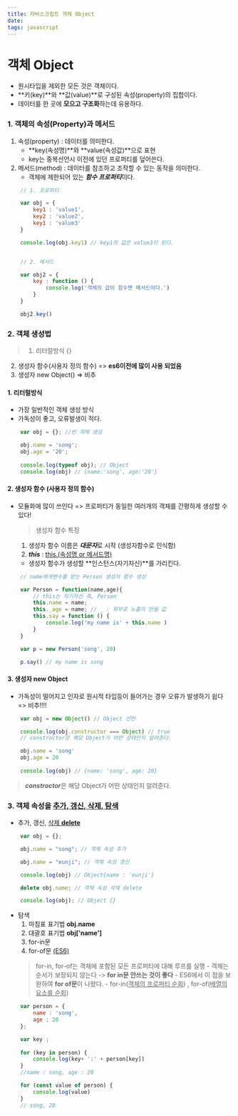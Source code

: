```yaml
---
title: 자바스크립트 객체 Object 
date: 
tags: javascript
---
```


# 객체 Object
- 원시타입을 제외한 모든 것은 객체이다.
- **키(key)**와 **값(value)**로 구성된 속성(property)의 집합이다.
- 데이터를 한 곳에 **모으고 구조화**하는데 유용하다.

### 1. 객체의 속성(Property)과 메서드
1. 속성(property) : 데이터를 의미한다.
    - **key(속성명)**와 **value(속성값)**으로 표현
    - key는 중복선언시 이전에 있던  프로퍼티를 덮어쓴다.
2. 메서드(method) : 데이터를 참조하고 조작할 수 있는 동작을 의미한다.
    - 객체에 제한되어 있는 ***함수 프로퍼티***이다.
```js
    // 1. 프로퍼티

    var obj = {
        key1 : 'value1',
        key2 : 'value2',
        key1 : 'value3' 
    }

    console.log(obj.key1) // key1의 값은 value3이 된다. 


    // 2. 메서드

    var obj2 = {
        key : function () {
            console.log('객체의 값이 함수면 메서드이다.')
        }
    }

    obj2.key()
```

### 2. 객체 생성법
> 1. 리터럴방식 {}
2. 생성자 함수(사용자 정의 함수) => **es6이전에 많이 사용 되었음**
3. 생성자 new Object() => 비추

#### 1. 리터럴방식
- 가장 일반적인 객체 생성 방식
- 가독성이 좋고, 오류발생이 적다.
```js
    var obj = {}; //빈 객체 생성

    obj.name = 'song';
    obj.age = '20';
    
    console.log(typeof obj); // Object
    console.log(obj) // {name:'song', age:'20'}
```

#### 2. 생성자 함수 (사용자 정의 함수)
- 모듈화에 많이 쓰인다  =>  프로퍼티가 동일한 여러개의 객체를 간평하게 생성할 수 있다!
    > 생성자 함수 특징
    1. 생성자 함수 이름은 ***대문자***로 시작 (생성자함수로 인식함)
    2. ***this*** : <u>this.(속성명 or 메서드명)</u>
    - 생성자 함수가 생성할 **인스턴스(자기자신)**를 가리킨다.

```js
    // name매개변수를 받는 Person 생성자 함수 생성

    var Person = function(name,age){
        // this는 자기자신 즉, Person
        this.name = name;
        this._age = name; // _ : 외부로 노출이 안될 값
        this.say = function () {
            console.log('my name is' + this.name )
        }
    }

    var p = new Person('song', 20)

    p.say() // my name is song
```

#### 3. 생성자 new Object
- 가독성이 떨어지고 인자로 원시적 타입등이 들어가는 경우 오류가 발생하기 쉽다  =>  비추!!!!
```js
    var obj = new Object() // Object 선언

    console.log(obj.constructor === Object) // true
    // constroctor은 해당 Object가 어떤 상태인지 알려준다.

    obj.name = 'song'
    obj.age = 20
    
    console.log(obj) // {name: 'song', age: 20}
```
> ***constroctor***은 해당 Object가 어떤 상태인지 알려준다.

### 3. 객체 속성을 <u>추가, 갱신, 삭제, 탐색</u>
- 추가, 갱신, <u>삭제 **delete**</u>
```js 
    var obj = {};

    obj.name = "song"; // 객체 속성 추가

    obj.name = "eunji"; // 객체 속성 갱신

    console.log(obj) // Object{name : 'eunji'}

    delete obj.name; // 객체 속성 삭제 delete

    console.log(obj); // Object {}
```
- 탐색 
    1. 마침표 표기법 **obj.name**
    2. 대괄호 표기법 **obj['name']**
    3. for-in문 
    4. for-of문 <u>(ES6)</u>
    > for-in, for-of는 객체에 포함된 모든 프로퍼티에 대해 루프를 실행
      - 객체는 순서가 보장되지 않는다 -> **for in문 안쓰는 것이 좋다**
      - ES6에서 이 점을 보완하여 **for of문**이 나왔다.
      - for-in(<u>객체의 프로퍼티 순회</u>) , for-of(<u>배열의 요소를 순회</u>)

```js
    var person = {
        name : 'song',
        age : 20
    };

    var key ;
    
    for (key in person) {
        console.log(key+ ':' + person[key])
    }
    //name : song, age : 20

    for (const value of person) {
        console.log(value)
    }
    // song, 20
```